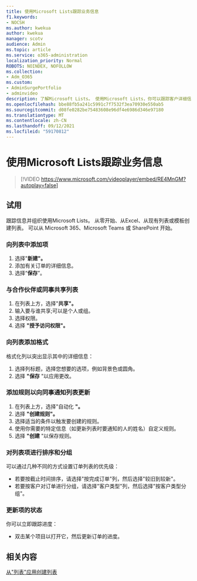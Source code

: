 ```yaml
---
title: 使用Microsoft Lists跟踪业务信息
f1.keywords:
- NOCSH
ms.author: kwekua
author: kwekua
manager: scotv
audience: Admin
ms.topic: article
ms.service: o365-administration
localization_priority: Normal
ROBOTS: NOINDEX, NOFOLLOW
ms.collection:
- Adm_O365
ms.custom:
- AdminSurgePortfolio
- adminvideo
description: 了解Microsoft Lists。 使用Microsoft Lists，你可以跟踪客户详细信息，如客户类型、订单履行和订单进度。
ms.openlocfilehash: bbe88fb5a241c5991c7f7532f3ea70930e550ab5
ms.sourcegitcommit: d08fe0282be75483608e96df4e6986d346e97180
ms.translationtype: MT
ms.contentlocale: zh-CN
ms.lasthandoff: 09/12/2021
ms.locfileid: "59170812"
---
```

# <a name="use-microsoft-lists-to-track-business-info"></a>使用Microsoft Lists跟踪业务信息

> [!VIDEO https://www.microsoft.com/videoplayer/embed/RE4MnGM?autoplay=false]

## <a name="try-it"></a>试用

跟踪信息并组织使用Microsoft Lists。 从零开始、从Excel、从现有列表或模板创建列表。 可以从 Microsoft 365、Microsoft Teams 或 SharePoint 开始。

### <a name="add-an-item-to-the-list"></a>向列表中添加项

1. 选择"**新建"。**
1. 添加有关订单的详细信息。
1. 选择“**保存**”。

### <a name="share-the-list-with-partners-or-coworkers"></a>与合作伙伴或同事共享列表

1. 在列表上方，选择"**共享"。**
1. 输入要与谁共享;可以是个人或组。
1. 选择权限。
1. 选择 **"授予访问权限"。**

### <a name="add-formatting-to-your-list"></a>向列表添加格式

格式化列以突出显示其中的详细信息：

1. 选择列标题，选择您想要的选项，例如背景色或圆角。
1. 选择 **"保存** "以应用更改。

### <a name="add-rules-to-alert-coworkers-about-list-updates"></a>添加规则以向同事通知列表更新

1. 在列表上方，选择"自动化 **"。**
1. 选择 **"创建规则"。**
1. 选择适当的条件以触发要创建的规则。
1. 使用你需要的特定信息（如更新列表时要通知的人的姓名）自定义规则。
1. 选择 **"创建** "以保存规则。

### <a name="sort-and-group-list-items"></a>对列表项进行排序和分组

可以通过几种不同的方式设置订单列表的优先级：

- 若要按截止时间排序，请选择"按完成订单"列，然后选择"较旧到较新"。
- 若要按客户对订单进行分组，请选择"客户类型"列，然后选择"按客户类型分组"。

### <a name="update-an-items-status"></a>更新项的状态

你可以立即跟踪进度：

- 双击某个项目以打开它，然后更新订单的进度。

## <a name="related-content"></a>相关内容

[从"列表"应用创建列表](https://support.microsoft.com/office/create-a-list-from-the-lists-app-b5e0b7f8-136f-425f-a108-699586f8e8bd)
